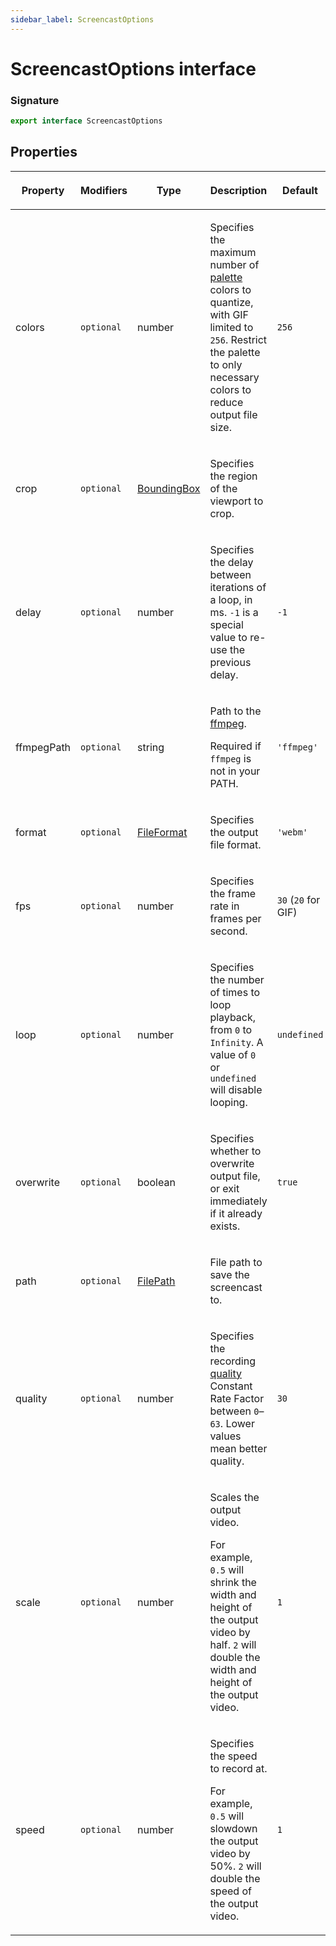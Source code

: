 ```yaml
---
sidebar_label: ScreencastOptions
---
```


# ScreencastOptions interface

### Signature

```typescript
export interface ScreencastOptions
```

## Properties

<table><thead><tr><th>

Property

</th><th>

Modifiers

</th><th>

Type

</th><th>

Description

</th><th>

Default

</th></tr></thead>
<tbody><tr><td>

<span id="colors">colors</span>

</td><td>

`optional`

</td><td>

number

</td><td>

Specifies the maximum number of [palette](https://ffmpeg.org/ffmpeg-filters.html#palettegen) colors to quantize, with GIF limited to `256`. Restrict the palette to only necessary colors to reduce output file size.

</td><td>

`256`

</td></tr>
<tr><td>

<span id="crop">crop</span>

</td><td>

`optional`

</td><td>

[BoundingBox](./puppeteer.boundingbox.md)

</td><td>

Specifies the region of the viewport to crop.

</td><td>

</td></tr>
<tr><td>

<span id="delay">delay</span>

</td><td>

`optional`

</td><td>

number

</td><td>

Specifies the delay between iterations of a loop, in ms. `-1` is a special value to re-use the previous delay.

</td><td>

`-1`

</td></tr>
<tr><td>

<span id="ffmpegpath">ffmpegPath</span>

</td><td>

`optional`

</td><td>

string

</td><td>

Path to the [ffmpeg](https://ffmpeg.org/).

Required if `ffmpeg` is not in your PATH.

</td><td>

`'ffmpeg'`

</td></tr>
<tr><td>

<span id="format">format</span>

</td><td>

`optional`

</td><td>

[FileFormat](./puppeteer.fileformat.md)

</td><td>

Specifies the output file format.

</td><td>

`'webm'`

</td></tr>
<tr><td>

<span id="fps">fps</span>

</td><td>

`optional`

</td><td>

number

</td><td>

Specifies the frame rate in frames per second.

</td><td>

`30` (`20` for GIF)

</td></tr>
<tr><td>

<span id="loop">loop</span>

</td><td>

`optional`

</td><td>

number

</td><td>

Specifies the number of times to loop playback, from `0` to `Infinity`. A value of `0` or `undefined` will disable looping.

</td><td>

`undefined`

</td></tr>
<tr><td>

<span id="overwrite">overwrite</span>

</td><td>

`optional`

</td><td>

boolean

</td><td>

Specifies whether to overwrite output file, or exit immediately if it already exists.

</td><td>

`true`

</td></tr>
<tr><td>

<span id="path">path</span>

</td><td>

`optional`

</td><td>

[FilePath](./puppeteer.filepath.md)

</td><td>

File path to save the screencast to.

</td><td>

</td></tr>
<tr><td>

<span id="quality">quality</span>

</td><td>

`optional`

</td><td>

number

</td><td>

Specifies the recording [quality](https://trac.ffmpeg.org/wiki/Encode/VP9#constantq) Constant Rate Factor between `0`–`63`. Lower values mean better quality.

</td><td>

`30`

</td></tr>
<tr><td>

<span id="scale">scale</span>

</td><td>

`optional`

</td><td>

number

</td><td>

Scales the output video.

For example, `0.5` will shrink the width and height of the output video by half. `2` will double the width and height of the output video.

</td><td>

`1`

</td></tr>
<tr><td>

<span id="speed">speed</span>

</td><td>

`optional`

</td><td>

number

</td><td>

Specifies the speed to record at.

For example, `0.5` will slowdown the output video by 50%. `2` will double the speed of the output video.

</td><td>

`1`

</td></tr>
</tbody></table>
